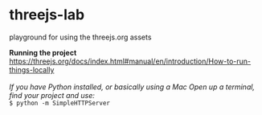 # threejs-lab
playground for using the threejs.org assets 

**Running the project**
<br />
https://threejs.org/docs/index.html#manual/en/introduction/How-to-run-things-locally
<br /><br />
*If you have Python installed, or basically using a Mac*
*Open up a terminal, find your project and use:*
<br />
`$ python -m SimpleHTTPServer`
